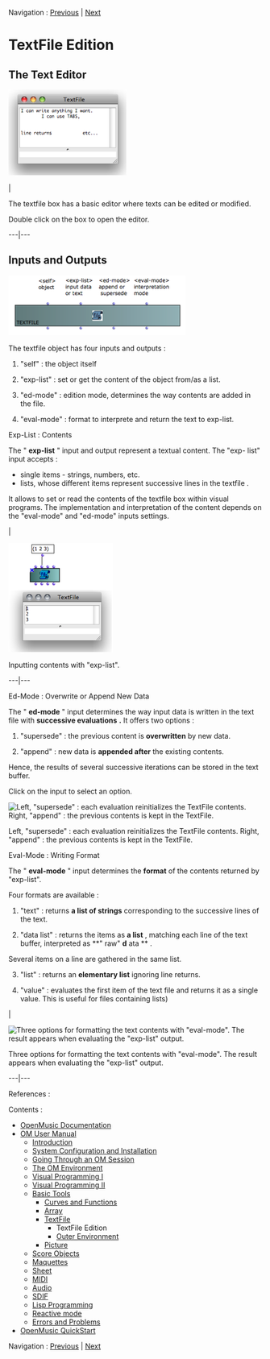
Navigation : [Previous](textfile "page précédente\(TextFile\)") |
[Next](TextFileEnvironment "Next\(Outer Environment\)")

# TextFile Edition

## The Text Editor

![](../res/textedit.png)

|

The textfile box has a basic editor where texts can be edited or modified.

Double click on the box to open the editor.  
  
---|---  
  
## Inputs and Outputs

![](../res/TextFileBoxInputs.png)

The textfile object has four inputs and outputs :

  1. "self" : the object itself

  2. "exp-list" : set or get the content of the object from/as a list. 

  3. "ed-mode" : edition mode, determines the way contents are added in the file.

  4. "eval-mode" : format to interprete and return the text to exp-list.

Exp-List : Contents

The " **exp-list** " input and output represent a textual content. The "exp-
list" input accepts :

  * single items - strings, numbers, etc.
  * lists, whose different items represent successive lines  in the  textfile .

It allows to set or read the contents of the  textfile box within visual
programs. The implementation and interpretation of the content depends on the
"eval-mode" and "ed-mode" inputs settings.

|

![Inputting contents with "exp-list".](../res/textfileinput.png)

Inputting contents with "exp-list".  
  
---|---  
  
Ed-Mode : Overwrite or Append New Data

The " **ed-mode** " input determines the way input data is written in the text
file with **successive evaluations** **.** It offers two options :

  1. "supersede" : the previous content is **overwritten** by new data.

  2. "append" : new data is **appended after** the existing contents. 

Hence, the results of several successive iterations can be stored in the text
buffer.

Click on the input to select an option.

![Left, "supersede" : each evaluation reinitializes the TextFile contents.
Right, "append" : the previous contents is kept in the
TextFile.](../res/textfileappend.png)

Left, "supersede" : each evaluation reinitializes the TextFile contents.
Right, "append" : the previous contents is kept in the TextFile.

Eval-Mode : Writing Format

The " **eval-mode** " input determines the **format** of the contents returned
by "exp-list".

Four formats are available :

  1. "text" : returns **a list of strings** corresponding to the successive lines of the text.

  2. "data list"  : returns the items as **a list** , matching each line of the text buffer, interpreted as **" raw" **d** ata ** . 

Several items on a line are gathered in the same list.

  3. "list" : returns an **elementary list** ignoring line returns.

  4. "value" : evaluates the first item of the text file and returns it as a single value. This is useful for files containing lists)

|

![Three options for formatting the text contents with "eval-mode". The result
appears when evaluating the "exp-list" output.](../res/textevalmode.png)

Three options for formatting the text contents with "eval-mode". The result
appears when evaluating the "exp-list" output.  
  
---|---  
  
References :

Contents :

  * [OpenMusic Documentation](OM-Documentation)
  * [OM User Manual](OM-User-Manual)
    * [Introduction](00-Contents)
    * [System Configuration and Installation](Installation)
    * [Going Through an OM Session](Goingthrough)
    * [The OM Environment](Environment)
    * [Visual Programming I](BasicVisualProgramming)
    * [Visual Programming II](AdvancedVisualProgramming)
    * [Basic Tools](BasicObjects)
      * [Curves and Functions](CurvesAndFunctions)
      * [Array](ClassArray)
      * [TextFile](textfile)
        * TextFile Edition
        * [Outer Environment](TextFileEnvironment)
      * [Picture](Picture)
    * [Score Objects](ScoreObjects)
    * [Maquettes](Maquettes)
    * [Sheet](Sheet)
    * [MIDI](MIDI)
    * [Audio](Audio)
    * [SDIF](SDIF)
    * [Lisp Programming](Lisp)
    * [Reactive mode](Reactive)
    * [Errors and Problems](errors)
  * [OpenMusic QuickStart](QuickStart-Chapters)

Navigation : [Previous](textfile "page précédente\(TextFile\)") |
[Next](TextFileEnvironment "Next\(Outer Environment\)")


